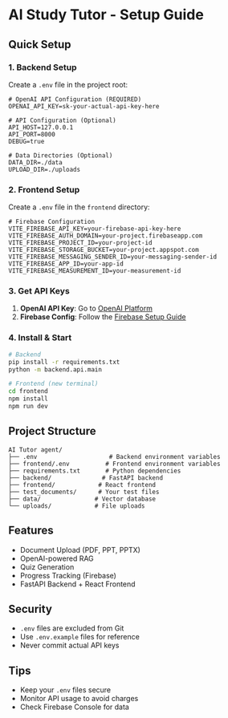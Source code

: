 # AI Study Tutor - Setup Guide

##  Quick Setup

### 1. Backend Setup
Create a `.env` file in the project root:

```env
# OpenAI API Configuration (REQUIRED)
OPENAI_API_KEY=sk-your-actual-api-key-here

# API Configuration (Optional)
API_HOST=127.0.0.1
API_PORT=8000
DEBUG=true

# Data Directories (Optional)
DATA_DIR=./data
UPLOAD_DIR=./uploads
```

### 2. Frontend Setup
Create a `.env` file in the `frontend` directory:

```env
# Firebase Configuration
VITE_FIREBASE_API_KEY=your-firebase-api-key-here
VITE_FIREBASE_AUTH_DOMAIN=your-project.firebaseapp.com
VITE_FIREBASE_PROJECT_ID=your-project-id
VITE_FIREBASE_STORAGE_BUCKET=your-project.appspot.com
VITE_FIREBASE_MESSAGING_SENDER_ID=your-messaging-sender-id
VITE_FIREBASE_APP_ID=your-app-id
VITE_FIREBASE_MEASUREMENT_ID=your-measurement-id
```

### 3. Get API Keys
1. **OpenAI API Key**: Go to [OpenAI Platform](https://platform.openai.com/api-keys)
2. **Firebase Config**: Follow the [Firebase Setup Guide](FIREBASE_SETUP.md)

### 4. Install & Start
```bash
# Backend
pip install -r requirements.txt
python -m backend.api.main

# Frontend (new terminal)
cd frontend
npm install
npm run dev
```

##  Project Structure
```
AI Tutor agent/
├── .env                    # Backend environment variables
├── frontend/.env          # Frontend environment variables
├── requirements.txt       # Python dependencies
├── backend/              # FastAPI backend
├── frontend/            # React frontend
├── test_documents/      # Your test files
├── data/               # Vector database
└── uploads/            # File uploads
```

##  Features
-  Document Upload (PDF, PPT, PPTX)
-  OpenAI-powered RAG
-  Quiz Generation
-  Progress Tracking (Firebase)
-  FastAPI Backend + React Frontend

##  Security
- `.env` files are excluded from Git
- Use `.env.example` files for reference
- Never commit actual API keys

##  Tips
- Keep your `.env` files secure
- Monitor API usage to avoid charges
- Check Firebase Console for data 